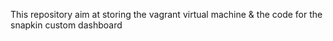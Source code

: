 This repository aim at storing the vagrant virtual machine & the code for the snapkin custom dashboard
